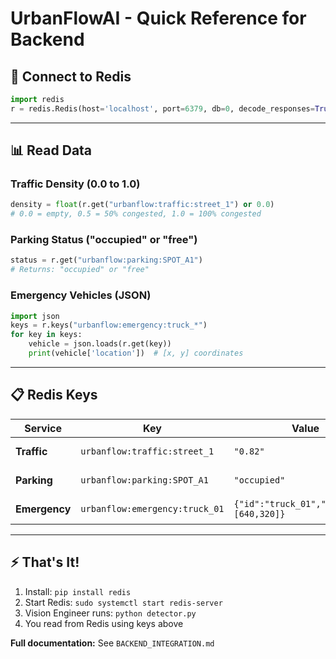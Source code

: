 # UrbanFlowAI - Quick Reference for Backend

## 🔌 Connect to Redis

```python
import redis
r = redis.Redis(host='localhost', port=6379, db=0, decode_responses=True)
```

---

## 📊 Read Data

### Traffic Density (0.0 to 1.0)
```python
density = float(r.get("urbanflow:traffic:street_1") or 0.0)
# 0.0 = empty, 0.5 = 50% congested, 1.0 = 100% congested
```

### Parking Status ("occupied" or "free")
```python
status = r.get("urbanflow:parking:SPOT_A1")
# Returns: "occupied" or "free"
```

### Emergency Vehicles (JSON)
```python
import json
keys = r.keys("urbanflow:emergency:truck_*")
for key in keys:
    vehicle = json.loads(r.get(key))
    print(vehicle['location'])  # [x, y] coordinates
```

---

## 📋 Redis Keys

| Service | Key | Value | Example |
|---------|-----|-------|---------|
| **Traffic** | `urbanflow:traffic:street_1` | `"0.82"` | 82% congested |
| **Parking** | `urbanflow:parking:SPOT_A1` | `"occupied"` | Spot is taken |
| **Emergency** | `urbanflow:emergency:truck_01` | `{"id":"truck_01","location":[640,320]}` | Truck detected |

---

## ⚡ That's It!

1. Install: `pip install redis`
2. Start Redis: `sudo systemctl start redis-server`
3. Vision Engineer runs: `python detector.py`
4. You read from Redis using keys above

**Full documentation:** See `BACKEND_INTEGRATION.md`

